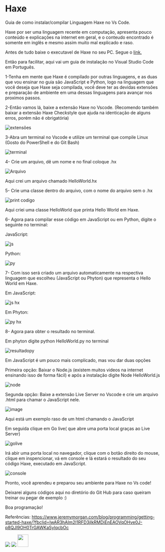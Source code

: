 # Haxe
Guia de como instalar/compilar Linguagem Haxe no Vs Code.

Haxe por ser uma linguagem recente em computação, apresenta pouco conteúdo e explicações na internet em geral, e o conteudo encontrado é somente em inglês e mesmo assim muito mal 
explicado e raso.

Antes de tudo baixe o executavel de Haxe no seu PC. Segue o <a href =https://haxe.org/download/ target="_blank">link.</a>

Então para facilitar, aqui vai um guia de instalação no Visual Studio Code em Português.

1-Tenha em mente que Haxe é compilado por outras linguagens, e as duas que vou ensinar no guia são JavaScript e Python, logo na linguagem que você deseja que Haxe seja compilada, 
você deve ter as devidas extensões e preparação de ambiente em uma dessas linguagens para avançar nos proximos passos.

2-Então vamos lá, baixe a extensão Haxe no Vscode. (Recomendo também baixar a extensão Haxe Checkstyle que ajuda na identicação de alguns erros, porém não é obrigatória)

![extensões](https://user-images.githubusercontent.com/82849005/162436184-2b99518d-7c25-4c18-9a44-9374c7b03e4f.png)

3-Abra um terminal no Vscode e utilize um terminal que compile Linux (Gosto do PowerShell e do Git Bash)

![terminal](https://user-images.githubusercontent.com/82849005/162436732-a0b3f392-65a1-4035-b2d1-4cc6417a4390.png)


4- Crie um arquivo, dê um nome e no final coloque .hx

![Arquivo](https://user-images.githubusercontent.com/82849005/162437693-ea73551b-3154-433b-a0f9-053317eab9d6.png)

Aqui crei um arquivo chamado HelloWorld.hx

5- Crie uma classe dentro do arquivo, com o nome do arquivo sem o .hx

![print codigo](https://user-images.githubusercontent.com/82849005/162438713-97f519a7-9cba-4738-8c4a-8c3e8420fde5.png)

Aqui criei uma classe HelloWorld que printa Hello World em Haxe.

6- Agora para compilar esse código em JavaScript ou em Python, digite o seguinte no terminal: 

JavaScript: 

![js](https://user-images.githubusercontent.com/82849005/162439417-d07f228f-7390-4ba0-994d-7cae94e31f5c.png)


Python: 

![py](https://user-images.githubusercontent.com/82849005/162439430-9618bf3e-cde9-4d81-ac61-95feec8c362b.png)

7- Com isso será criado um arquivo automaticamente na respectiva linguagem que escolheu (JavaScript ou Phyton) que representa o Hello World em Haxe.

Em JavaScript: 

![js hx](https://user-images.githubusercontent.com/82849005/162440539-9b941499-1549-4199-9130-b9da339e3e4e.png)

Em Phyton:

![py hx](https://user-images.githubusercontent.com/82849005/162440553-de77d5f3-18bd-4c15-9921-3b5a68652061.png)


8- Agora para obter o resultado no terminal.

Em phyton digite python HelloWorld.py no terminal

![resultadopy](https://user-images.githubusercontent.com/82849005/162442025-e8d31a94-ddfa-4712-959c-5962a4a2341b.png)

Em JavaScript é um pouco mais complicado, mas vou dar duas opções

 Primeira opção: Baixar o Node.js (existem muitos videos na internet ensinando isso de forma fácil) e após a instalação digite Node HelloWorld.js
 
 ![node](https://user-images.githubusercontent.com/82849005/162443650-0943d2a3-78aa-49e5-afc6-675ec3eaf183.png)

Segunda opção: Baixe a extensão Live Server no Vscode e crie um arquivo .html para chamar o JavaScript nele.

![image](https://user-images.githubusercontent.com/82849005/162444288-db9c2ba1-d751-48f5-9047-f1f08e756957.png)

Aqui está um exemplo raso de um html chamando o JavaScript

Em seguida clique em Go live( que abre uma porta local graças ao Live Server) 
 
 ![golive](https://user-images.githubusercontent.com/82849005/162445245-c9e550fe-8d76-473c-a47c-451c7836481b.png)

Irá abir uma porta local no navegador, clique com o botão direito do mouse, clique em inspencionar, vá em console e lá estará o resultado do seu código Haxe, executado em JavaScript.

![console](https://user-images.githubusercontent.com/82849005/162445863-e09cf12a-9d9f-4629-b109-cefd2a9bb166.png)


Pronto, você aprendeu e preparou seu ambiente para Haxe no Vs code!

Deixarei alguns códigos aqui no diretório do Git Hub para caso queiram treinar ou pegar de exemplo :)

Boa programação!


Referências:
https://www.jeremymorgan.com/blog/programming/getting-started-haxe/?fbclid=IwAR3hAlm2I1RFD3jlkRMDiEnEAOVqOHve0J-p8QJl9OH0TrGAWKaSylqcbOc

<div>
<img src="https://img.icons8.com/color/48/000000/javascript--v1.png"/>
<img src="https://img.icons8.com/color/48/000000/python--v1.png"/>
 <img src="https://cdn.jsdelivr.net/gh/devicons/devicon/icons/haxe/haxe-original.svg" / height="40" width="35">

          
 
 </div>

